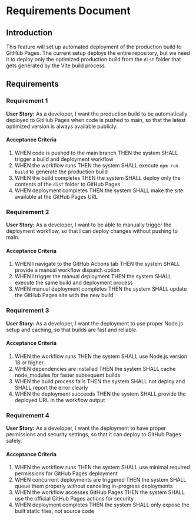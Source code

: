 # Requirements Document

## Introduction

This feature will set up automated deployment of the production build to GitHub Pages. The current setup deploys the entire repository, but we need it to deploy only the optimized production build from the `dist` folder that gets generated by the Vite build process.

## Requirements

### Requirement 1

**User Story:** As a developer, I want the production build to be automatically deployed to GitHub Pages when code is pushed to main, so that the latest optimized version is always available publicly.

#### Acceptance Criteria

1. WHEN code is pushed to the main branch THEN the system SHALL trigger a build and deployment workflow
2. WHEN the workflow runs THEN the system SHALL execute `npm run build` to generate the production build
3. WHEN the build completes THEN the system SHALL deploy only the contents of the `dist` folder to GitHub Pages
4. WHEN deployment completes THEN the system SHALL make the site available at the GitHub Pages URL

### Requirement 2

**User Story:** As a developer, I want to be able to manually trigger the deployment workflow, so that I can deploy changes without pushing to main.

#### Acceptance Criteria

1. WHEN I navigate to the GitHub Actions tab THEN the system SHALL provide a manual workflow dispatch option
2. WHEN I trigger the manual deployment THEN the system SHALL execute the same build and deployment process
3. WHEN manual deployment completes THEN the system SHALL update the GitHub Pages site with the new build

### Requirement 3

**User Story:** As a developer, I want the deployment to use proper Node.js setup and caching, so that builds are fast and reliable.

#### Acceptance Criteria

1. WHEN the workflow runs THEN the system SHALL use Node.js version 18 or higher
2. WHEN dependencies are installed THEN the system SHALL cache node_modules for faster subsequent builds
3. WHEN the build process fails THEN the system SHALL not deploy and SHALL report the error clearly
4. WHEN the deployment succeeds THEN the system SHALL provide the deployed URL in the workflow output

### Requirement 4

**User Story:** As a developer, I want the deployment to have proper permissions and security settings, so that it can deploy to GitHub Pages safely.

#### Acceptance Criteria

1. WHEN the workflow runs THEN the system SHALL use minimal required permissions for GitHub Pages deployment
2. WHEN concurrent deployments are triggered THEN the system SHALL queue them properly without canceling in-progress deployments
3. WHEN the workflow accesses GitHub Pages THEN the system SHALL use the official GitHub Pages actions for security
4. WHEN deployment completes THEN the system SHALL only expose the built static files, not source code